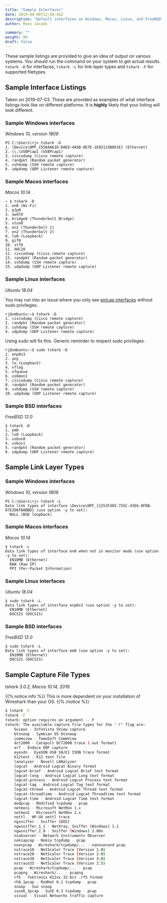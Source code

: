 ```yaml
---
title: "Sample Interfaces"
date: 2019-04-08T12:44:45Z
description: "Default interfaces on Windows, Macos, Linux, and FreeBSD"
author: Ross Jacobs

summary: ""
weight: 99
draft: false
---
```


These sample listings are provided to give an idea of output on various systems.
You should run the command on your system to get actual results.
`tshark -D` for interfaces, `tshark -L` for link-layer types and `tshark -F` for supported filetypes.

## Sample Interface Listings

Taken on 2019-07-03. These are provided as examples of what interface listings look like on different platforms.
It is **highly** likely that your listing will look different.

### Sample Windows interfaces

_Windows 10, version 1809_

```
PS C:\Users\rj> tshark -D
1. \Device\NPF_{556AA61D-DAE9-4A5B-8E7E-1E92123B061E} (Ethernet)
2. \\.\USBPcap1 (USBPcap1)
3. ciscodump (Cisco remote capture)
4. randpkt (Random packet generator)
5. sshdump (SSH remote capture)
6. udpdump (UDP Listener remote capture)
```

### Sample Macos interfaces

_Macos 10.14_

```
~ $ tshark -D
1. en0 (Wi-Fi)
2. p2p0
3. awdl0
4. bridge0 (Thunderbolt Bridge)
5. utun0
6. en1 (Thunderbolt 1)
7. en2 (Thunderbolt 2)
8. lo0 (Loopback)
9. gif0
10. stf0
11. XHC20
12. ciscodump (Cisco remote capture)
13. randpkt (Random packet generator)
14. sshdump (SSH remote capture)
15. udpdump (UDP Listener remote capture)
```

### Sample Linux interfaces

_Ubuntu 18.04_

You may run into an issue where you only see [extcap interfaces](/capture/sources/extcap_interfaces) without
sudo privileges.

```
rj@vmbuntu:~$ tshark -D
1. ciscodump (Cisco remote capture)
2. randpkt (Random packet generator)
3. sshdump (SSH remote capture)
4. udpdump (UDP Listener remote capture)
```

Using sudo will fix this. Generic reminder to respect sudo privileges.

```
rj@vmbuntu:~$ sudo tshark -D
1. enp0s3
2. any
3. lo (Loopback)
4. nflog
5. nfqueue
6. usbmon1
7. ciscodump (Cisco remote capture)
8. randpkt (Random packet generator)
9. sshdump (SSH remote capture)
10. udpdump (UDP Listener remote capture)
```

### Sample BSD interfaces

_FreeBSD 12.0_

```
$ tshark -D
1. em0
2. lo0 (Loopback)
3. usbus0
4. usbus1
5. randpkt (Random packet generator)
6. udpdump (UDP Listener remote capture)
```

## Sample Link Layer Types

### Sample Windows interfaces

_Windows 10, version 1809_

```
PS C:\Users\rj> tshark -L
Data link types of interface \Device\NPF_{1253F405-755C-43E6-8FDB-87E2D6FB8BBD} (use option -y to set):
  NULL (BSD loopback)
```

### Sample Macos interfaces

_Macos 10.14_

```
$ tshark -L
Data link types of interface en0 when not in monitor mode (use option -y to set):
  EN10MB (Ethernet)
  RAW (Raw IP)
  PPI (Per-Packet Information)
```

### Sample Linux interfaces

_Ubuntu 18.04_

```
$ sudo tshark -L
Data link types of interface enp0s3 (use option -y to set):
  EN10MB (Ethernet)
  DOCSIS (DOCSIS)
```

### Sample BSD interfaces

_FreeBSD 12.0_

```
$ sudo tshark -L
Data link types of interface em0 (use option -y to set):
  EN10MB (Ethernet)
  DOCSIS (DOCSIS)
```

## Sample Capture File Types

_tshark 3.0.2, Macos 10.14, 2019._

{{% notice info %}}
This is more dependent on your installation of Wireshark than your OS.
{{% /notice %}}

```bash
$ tshark -F
tshark -F
tshark: option requires an argument -- F
tshark: The available capture file types for the "-F" flag are:
    5views - InfoVista 5View capture
    btsnoop - Symbian OS btsnoop
    commview - TamoSoft CommView
    dct2000 - Catapult DCT2000 trace (.out format)
    erf - Endace ERF capture
    eyesdn - EyeSDN USB S0/E1 ISDN trace format
    k12text - K12 text file
    lanalyzer - Novell LANalyzer
    logcat - Android Logcat Binary format
    logcat-brief - Android Logcat Brief text format
    logcat-long - Android Logcat Long text format
    logcat-process - Android Logcat Process text format
    logcat-tag - Android Logcat Tag text format
    logcat-thread - Android Logcat Thread text format
    logcat-threadtime - Android Logcat Threadtime text format
    logcat-time - Android Logcat Time text format
    modpcap - Modified tcpdump - pcap
    netmon1 - Microsoft NetMon 1.x
    netmon2 - Microsoft NetMon 2.x
    nettl - HP-UX nettl trace
    ngsniffer - Sniffer (DOS)
    ngwsniffer_1_1 - NetXray, Sniffer (Windows) 1.1
    ngwsniffer_2_0 - Sniffer (Windows) 2.00x
    niobserver - Network Instruments Observer
    nokiapcap - Nokia tcpdump - pcap
    nsecpcap - Wireshark/tcpdump/... - nanosecond pcap
    nstrace10 - NetScaler Trace (Version 1.0)
    nstrace20 - NetScaler Trace (Version 2.0)
    nstrace30 - NetScaler Trace (Version 3.0)
    nstrace35 - NetScaler Trace (Version 3.5)
    pcap - Wireshark/tcpdump/... - pcap
    pcapng - Wireshark/... - pcapng
    rf5 - Tektronix K12xx 32-bit .rf5 format
    rh6_1pcap - RedHat 6.1 tcpdump - pcap
    snoop - Sun snoop
    suse6_3pcap - SuSE 6.3 tcpdump - pcap
    visual - Visual Networks traffic capture
```
